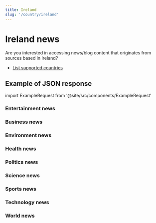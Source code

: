 ```yaml
---
title: Ireland
slug: '/country/ireland'
---
```


# Ireland news

Are you interested in accessing news/blog content that originates from sources based in Ireland?

- [List supported countries](/get-articles/countries)

## Example of JSON response

import ExampleRequest from '@site/src/components/ExampleRequest'

### Entertainment news
<ExampleRequest url="https://api.apitube.io/v1/news/articles-demo?limit=2&category=news/Arts_and_Entertainment&country=ie"></ExampleRequest>

### Business news
<ExampleRequest url="https://api.apitube.io/v1/news/articles-demo?limit=2&category=news/Business&country=ie"></ExampleRequest>

### Environment news
<ExampleRequest url="https://api.apitube.io/v1/news/articles-demo?limit=2&category=news/Environment&country=ie"></ExampleRequest>

### Health news
<ExampleRequest url="https://api.apitube.io/v1/news/articles-demo?limit=2&category=news/Health&country=ie"></ExampleRequest>

### Politics news
<ExampleRequest url="https://api.apitube.io/v1/news/articles-demo?limit=2&category=news/Politics&country=ie"></ExampleRequest>

### Science news
<ExampleRequest url="https://api.apitube.io/v1/news/articles-demo?limit=2&category=news/Science&country=ie"></ExampleRequest>

### Sports news
<ExampleRequest url="https://api.apitube.io/v1/news/articles-demo?limit=2&category=news/Sports&country=ie"></ExampleRequest>

### Technology news
<ExampleRequest url="https://api.apitube.io/v1/news/articles-demo?limit=2&category=news/Technology&country=ie"></ExampleRequest>

### World news
<ExampleRequest url="https://api.apitube.io/v1/news/articles-demo?limit=2&category=news/World&country=ie"></ExampleRequest>

